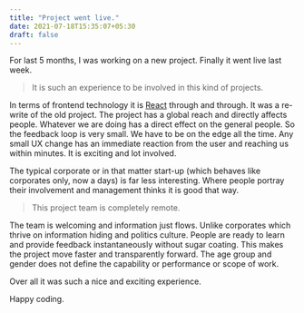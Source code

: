 ```yaml
---
title: "Project went live."
date: 2021-07-18T15:35:07+05:30
draft: false
---
```


For last 5 months, I was working on a new project. Finally it went live last week. 

> It is such an experience to be involved in this kind of projects.

In terms of frontend technology it is [React][react] through and through. It was a re-write of the old project. The project has a global reach and directly affects people. Whatever we are doing has a direct effect on the general people. So the feedback loop is very small. We have to be on the edge all the time. Any small UX change has an immediate reaction from the user and reaching us within minutes. It is exciting and lot involved.

The typical corporate or in that matter start-up (which behaves like corporates only, now a days) is far less interesting. Where people portray their involvement and management thinks it is good that way. 

> This project team is completely remote. 

The team is welcoming and information just flows. Unlike corporates which thrive on information hiding and politics culture. People are ready to learn and provide feedback instantaneously without sugar coating. This makes the project move faster and transparently forward. The age group and gender does not define the capability or performance or scope of work.

Over all it was such a nice and exciting experience.

Happy coding.







[react]: https://reactjs.org/
